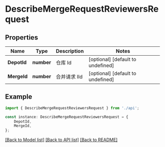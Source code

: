 # DescribeMergeRequestReviewersRequest


## Properties

Name | Type | Description | Notes
------------ | ------------- | ------------- | -------------
**DepotId** | **number** | 仓库 Id | [optional] [default to undefined]
**MergeId** | **number** | 合并请求 IId | [optional] [default to undefined]

## Example

```typescript
import { DescribeMergeRequestReviewersRequest } from './api';

const instance: DescribeMergeRequestReviewersRequest = {
    DepotId,
    MergeId,
};
```

[[Back to Model list]](../README.md#documentation-for-models) [[Back to API list]](../README.md#documentation-for-api-endpoints) [[Back to README]](../README.md)

